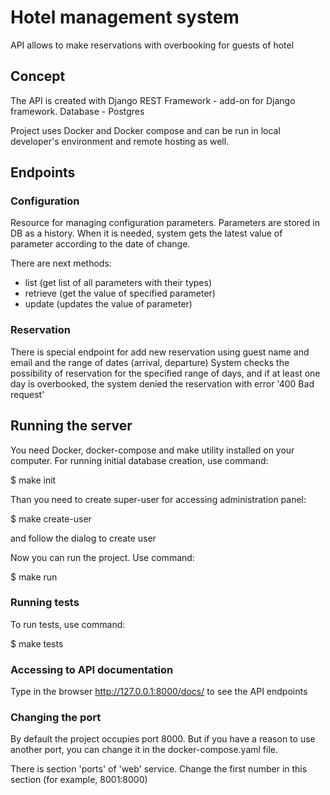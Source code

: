 # Hotel management system

API allows to make reservations with overbooking for guests of hotel

## Concept 

The API is created with Django REST Framework - add-on for Django framework.
Database - Postgres

Project uses Docker and Docker compose and can be run 
in local developer's environment and remote hosting as well.

## Endpoints

### Configuration
Resource for managing configuration parameters. Parameters are stored in DB as a history.
When it is needed, system gets the latest value of parameter according to the date of change.

There are next methods:
- list (get list of all parameters with their types)
- retrieve (get the value of specified parameter)
- update (updates the value of parameter)

### Reservation
There is special endpoint for add new reservation using guest name and email and the range of dates (arrival, departure)
System checks the possibility of reservation for the specified range of days, and if at least one day is overbooked, the system denied the reservation with error '400 Bad request'

## Running the server
You need Docker, docker-compose and make utility installed on your computer.
For running initial database creation, use command:

$ make init

Than you need to create super-user for accessing administration panel:

$ make create-user

and follow the dialog to create user

Now you can run the project. Use command:

$ make run

### Running tests

To run tests, use command:

$ make tests

### Accessing to API documentation

Type in the browser http://127.0.0.1:8000/docs/ to see the API endpoints

### Changing the port

By default the project occupies port 8000. But if you have a reason to use another port, you can change it in the docker-compose.yaml file.

There is section 'ports' of 'web' service. Change the first number in this section (for example, 8001:8000)